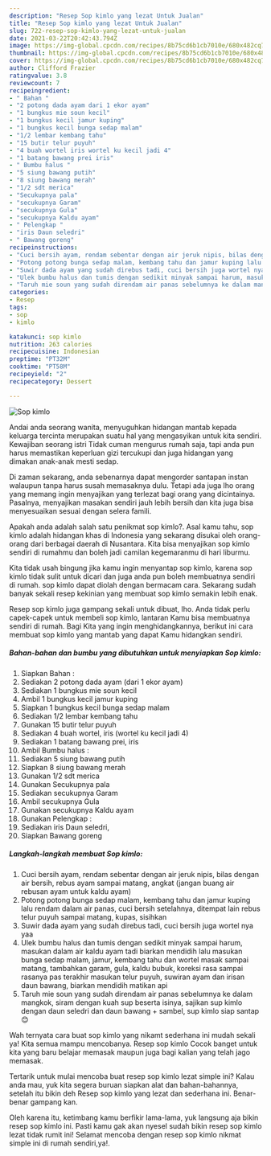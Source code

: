 ```yaml
---
description: "Resep Sop kimlo yang lezat Untuk Jualan"
title: "Resep Sop kimlo yang lezat Untuk Jualan"
slug: 722-resep-sop-kimlo-yang-lezat-untuk-jualan
date: 2021-03-22T20:42:43.794Z
image: https://img-global.cpcdn.com/recipes/8b75cd6b1cb7010e/680x482cq70/sop-kimlo-foto-resep-utama.jpg
thumbnail: https://img-global.cpcdn.com/recipes/8b75cd6b1cb7010e/680x482cq70/sop-kimlo-foto-resep-utama.jpg
cover: https://img-global.cpcdn.com/recipes/8b75cd6b1cb7010e/680x482cq70/sop-kimlo-foto-resep-utama.jpg
author: Clifford Frazier
ratingvalue: 3.8
reviewcount: 7
recipeingredient:
- " Bahan "
- "2 potong dada ayam dari 1 ekor ayam"
- "1 bungkus mie soun kecil"
- "1 bungkus kecil jamur kuping"
- "1 bungkus kecil bunga sedap malam"
- "1/2 lembar kembang tahu"
- "15 butir telur puyuh"
- "4 buah wortel iris wortel ku kecil jadi 4"
- "1 batang bawang prei iris"
- " Bumbu halus "
- "5 siung bawang putih"
- "8 siung bawang merah"
- "1/2 sdt merica"
- "Secukupnya pala"
- "secukupnya Garam"
- "secukupnya Gula"
- "secukupnya Kaldu ayam"
- " Pelengkap "
- "iris Daun seledri"
- " Bawang goreng"
recipeinstructions:
- "Cuci bersih ayam, rendam sebentar dengan air jeruk nipis, bilas dengan air bersih, rebus ayam sampai matang, angkat (jangan buang air rebusan ayam untuk kaldu ayam)"
- "Potong potong bunga sedap malam, kembang tahu dan jamur kuping lalu rendam dalam air panas, cuci bersih setelahnya, ditempat lain rebus telur puyuh sampai matang, kupas, sisihkan"
- "Suwir dada ayam yang sudah direbus tadi, cuci bersih juga wortel nya yaa"
- "Ulek bumbu halus dan tumis dengan sedikit minyak sampai harum, masukan dalam air kaldu ayam tadi biarkan mendidih lalu masukan bunga sedap malam, jamur, kembang tahu dan wortel masak sampai matang, tambahkan garam, gula, kaldu bubuk, koreksi rasa sampai rasanya pas terakhir masukan telur puyuh, suwiran ayam dan irisan daun bawang, biarkan mendidih matikan api"
- "Taruh mie soun yang sudah direndam air panas sebelumnya ke dalam mangkok, siram dengan kuah sup beserta isinya, sajikan sup kimlo dengan daun seledri dan daun bawang + sambel, sup kimlo siap santap😊"
categories:
- Resep
tags:
- sop
- kimlo

katakunci: sop kimlo 
nutrition: 263 calories
recipecuisine: Indonesian
preptime: "PT32M"
cooktime: "PT58M"
recipeyield: "2"
recipecategory: Dessert

---
```



![Sop kimlo](https://img-global.cpcdn.com/recipes/8b75cd6b1cb7010e/680x482cq70/sop-kimlo-foto-resep-utama.jpg)

Andai anda seorang wanita, menyuguhkan hidangan mantab kepada keluarga tercinta merupakan suatu hal yang mengasyikan untuk kita sendiri. Kewajiban seorang istri Tidak cuman mengurus rumah saja, tapi anda pun harus memastikan keperluan gizi tercukupi dan juga hidangan yang dimakan anak-anak mesti sedap.

Di zaman  sekarang, anda sebenarnya dapat mengorder santapan instan walaupun tanpa harus susah memasaknya dulu. Tetapi ada juga lho orang yang memang ingin menyajikan yang terlezat bagi orang yang dicintainya. Pasalnya, menyajikan masakan sendiri jauh lebih bersih dan kita juga bisa menyesuaikan sesuai dengan selera famili. 



Apakah anda adalah salah satu penikmat sop kimlo?. Asal kamu tahu, sop kimlo adalah hidangan khas di Indonesia yang sekarang disukai oleh orang-orang dari berbagai daerah di Nusantara. Kita bisa menyajikan sop kimlo sendiri di rumahmu dan boleh jadi camilan kegemaranmu di hari liburmu.

Kita tidak usah bingung jika kamu ingin menyantap sop kimlo, karena sop kimlo tidak sulit untuk dicari dan juga anda pun boleh membuatnya sendiri di rumah. sop kimlo dapat diolah dengan bermacam cara. Sekarang sudah banyak sekali resep kekinian yang membuat sop kimlo semakin lebih enak.

Resep sop kimlo juga gampang sekali untuk dibuat, lho. Anda tidak perlu capek-capek untuk membeli sop kimlo, lantaran Kamu bisa membuatnya sendiri di rumah. Bagi Kita yang ingin menghidangkannya, berikut ini cara membuat sop kimlo yang mantab yang dapat Kamu hidangkan sendiri.

<!--inarticleads1-->

##### Bahan-bahan dan bumbu yang dibutuhkan untuk menyiapkan Sop kimlo:

1. Siapkan  Bahan :
1. Sediakan 2 potong dada ayam (dari 1 ekor ayam)
1. Sediakan 1 bungkus mie soun kecil
1. Ambil 1 bungkus kecil jamur kuping
1. Siapkan 1 bungkus kecil bunga sedap malam
1. Sediakan 1/2 lembar kembang tahu
1. Gunakan 15 butir telur puyuh
1. Sediakan 4 buah wortel, iris (wortel ku kecil jadi 4)
1. Sediakan 1 batang bawang prei, iris
1. Ambil  Bumbu halus :
1. Sediakan 5 siung bawang putih
1. Siapkan 8 siung bawang merah
1. Gunakan 1/2 sdt merica
1. Gunakan Secukupnya pala
1. Sediakan secukupnya Garam
1. Ambil secukupnya Gula
1. Gunakan secukupnya Kaldu ayam
1. Gunakan  Pelengkap :
1. Sediakan iris Daun seledri,
1. Siapkan  Bawang goreng




<!--inarticleads2-->

##### Langkah-langkah membuat Sop kimlo:

1. Cuci bersih ayam, rendam sebentar dengan air jeruk nipis, bilas dengan air bersih, rebus ayam sampai matang, angkat (jangan buang air rebusan ayam untuk kaldu ayam)
1. Potong potong bunga sedap malam, kembang tahu dan jamur kuping lalu rendam dalam air panas, cuci bersih setelahnya, ditempat lain rebus telur puyuh sampai matang, kupas, sisihkan
1. Suwir dada ayam yang sudah direbus tadi, cuci bersih juga wortel nya yaa
1. Ulek bumbu halus dan tumis dengan sedikit minyak sampai harum, masukan dalam air kaldu ayam tadi biarkan mendidih lalu masukan bunga sedap malam, jamur, kembang tahu dan wortel masak sampai matang, tambahkan garam, gula, kaldu bubuk, koreksi rasa sampai rasanya pas terakhir masukan telur puyuh, suwiran ayam dan irisan daun bawang, biarkan mendidih matikan api
1. Taruh mie soun yang sudah direndam air panas sebelumnya ke dalam mangkok, siram dengan kuah sup beserta isinya, sajikan sup kimlo dengan daun seledri dan daun bawang + sambel, sup kimlo siap santap😊




Wah ternyata cara buat sop kimlo yang nikamt sederhana ini mudah sekali ya! Kita semua mampu mencobanya. Resep sop kimlo Cocok banget untuk kita yang baru belajar memasak maupun juga bagi kalian yang telah jago memasak.

Tertarik untuk mulai mencoba buat resep sop kimlo lezat simple ini? Kalau anda mau, yuk kita segera buruan siapkan alat dan bahan-bahannya, setelah itu bikin deh Resep sop kimlo yang lezat dan sederhana ini. Benar-benar gampang kan. 

Oleh karena itu, ketimbang kamu berfikir lama-lama, yuk langsung aja bikin resep sop kimlo ini. Pasti kamu gak akan nyesel sudah bikin resep sop kimlo lezat tidak rumit ini! Selamat mencoba dengan resep sop kimlo nikmat simple ini di rumah sendiri,ya!.

